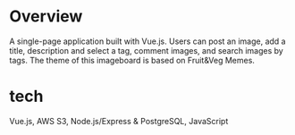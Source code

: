 # Overview

A single-page application built with Vue.js. Users can  post an image, add a title, description and select a tag, comment images, and search images by tags.
The theme of this imageboard is based on Fruit&Veg Memes.

# tech

Vue.js, AWS S3, Node.js/Express & PostgreSQL, JavaScript
